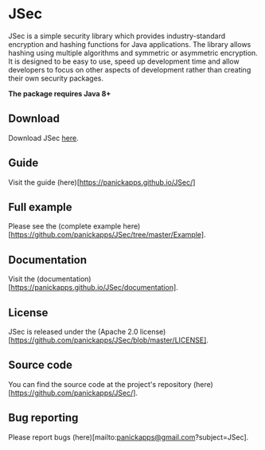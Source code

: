 # JSec

JSec is a simple security library which provides industry-standard encryption and hashing functions for Java applications. The library allows hashing using multiple algorithms and symmetric or asymmetric encryption. It is designed to be easy to use, speed up development time and allow developers to focus on other aspects of development rather than creating their own security packages.

<b>The package requires Java 8+</b>

## Download
Download JSec [here](https://github.com/panickapps/JSec/raw/master/Download/JSec.jar).

## Guide
Visit the guide (here)[https://panickapps.github.io/JSec/]

## Full example
Please see the (complete example here)[https://github.com/panickapps/JSec/tree/master/Example].

## Documentation
Visit the (documentation)[https://panickapps.github.io/JSec/documentation].

## License
JSec is released under the (Apache 2.0 license)[https://github.com/panickapps/JSec/blob/master/LICENSE].

## Source code
You can find the source code at the project's repository (here)[https://github.com/panickapps/JSec/].

## Bug reporting
Please report bugs (here)[mailto:panickapps@gmail.com?subject=JSec].
